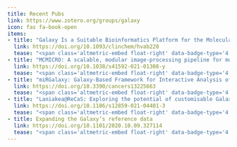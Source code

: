 ```yaml
---
title: Recent Pubs
link: https://www.zotero.org/groups/galaxy
icon: fas fa-book-open
items:
- title: "Galaxy Is a Suitable Bioinformatics Platform for the Molecular Diagnosis of Human Genetic Disorders Using High-Throughput Sequencing Data Analysis. Five Years of Experience in a Clinical Laboratory"
  link: https://doi.org/10.1093/clinchem/hvab220
  tease: "<span class='altmetric-embed float-right' data-badge-type='4' data-doi='10.1093/clinchem/hvab220'></span> Chappell, K., Francou, B., Habib, C., Huby, T., Leoni, M., Cottin, A., Nadal, F., Adnet, E., Paoli, E., Oliveira, C., Verstuyft, C., Davit-Spraul, A., Gaignard, P., Lebigot, E., Duclos-Vallee, J.-C., Young, J., Kamenicky, P., Adams, D., Echaniz-Laguna, A., … Bouligand, J. (2021). *Clinical Chemistry*, hvab220."
- title: "MCMICRO: A scalable, modular image-processing pipeline for multiplexed tissue imaging"
  link: https://doi.org/10.1038/s41592-021-01308-y
  tease: "<span class='altmetric-embed float-right' data-badge-type='4' data-doi='10.1038/s41592-021-01308-y'></span> Schapiro, D., Sokolov, A., Yapp, C., Chen, Y.-A., Muhlich, J. L., Hess, J., Creason, A. L., Nirmal, A. J., Baker, G. J., Nariya, M. K., Lin, J.-R., Maliga, Z., Jacobson, C. A., Hodgman, M. W., Ruokonen, J., Farhi, S. L., Abbondanza, D., McKinley, E. T., Persson, D., … Sorger, P. K. (2021). *Nature Methods*, 1–5."
- title: "miRGalaxy: Galaxy-Based Framework for Interactive Analysis of microRNA and isomiR Sequencing Data"
  link: https://doi.org/10.3390/cancers13225663
  tease: "<span class='altmetric-embed float-right' data-badge-type='4' data-doi='10.3390/cancers13225663'></span> Glogovitis, I., Yahubyan, G., Würdinger, T., Koppers-Lalic, D., & Baev, V. (2021). <em>Cancers</em>, 13(22), 5663."
- title: "Laniakea@ReCaS: Exploring the potential of customisable Galaxy on-demand instances as a cloud-based service"
  link: https://doi.org/10.1186/s12859-021-04401-3
  tease: "<span class='altmetric-embed float-right' data-badge-type='4' data-doi='10.1186/s12859-021-04401-3'></span> Tangaro, M. A., Mandreoli, P., Chiara, M., Donvito, G., Antonacci, M., Parisi, A., Bianco, A., Romano, A., Bianchi, D. M., Cangelosi, D., Uva, P., Molineris, I., Nosi, V., Calogero, R. A., Alessandri, L., Pedrini, E., Mordenti, M., Bonetti, E., Sangiorgi, L., … Zambelli, F. (2021). <em>BMC Bioinformatics</em>, 22(15), 544."
- title: Expanding the Galaxy’s reference data
  link: https://doi.org/10.1101/2020.10.09.327114
  tease: "<span class='altmetric-embed float-right' data-badge-type='4' data-doi='10.1101/2020.10.09.327114'></span> VijayKrishna, N., Joshi, J., Coraor, N., Hillman-Jackson, J., Bouvier, D., Beek, M. van den, Eguinoa, I., Coppens, F., Golitsynskiy, S., Stolarczyk, M., Sheffield, N. C., Gladman, S., Cuccuru, G., Grüning, B., Soranzo, N., Rasche, H., Langhorst, B. W., Bernt, M., Fornika, D., … Blankenberg, D. (2021). <em>BioRxiv</em>, 2020.10.09.327114."
---
```

